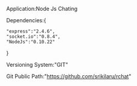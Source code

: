 Application:Node Js Chating

Dependencies:{

    "express":"2.4.6",
    "socket.io":"0.8.4",
    "NodeJs":"0.10.22"
}

Versioning System:"GIT"

Git Public Path:"https://github.com/srikilaru/rchat"

